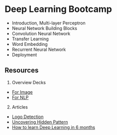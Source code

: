 # Deep Learning Bootcamp

- Introduction, Multi-layer Perceptron
- Neural Network Building Blocks
- Convolution Neural Network
- Transfer Learning
- Word Embedding
- Recurrent Neural Network
- Deployment

## Resources

1. Overview Decks
  - [For Image](https://speakerdeck.com/amitkaps/deep-learning-for-image)
  - [For NLP](https://www.slideshare.net/amitkaps/deep-learning-for-nlp-69972908) 

2. Articles 
  - [Logo Detection](https://www.oreilly.com/ideas/logo-detection-using-apache-mxnet)
  - [Uncovering Hidden Pattern](https://www.oreilly.com/ideas/uncovering-hidden-patterns-through-machine-learning)
  - [How to learn Deep Learning in 6 months](https://towardsdatascience.com/how-to-learn-deep-learning-in-6-months-e45e40ef7d48)
